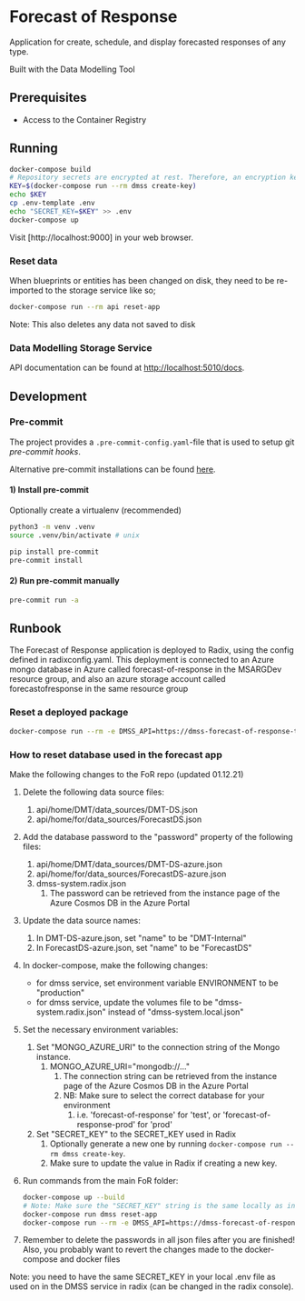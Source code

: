 # Forecast of Response

Application for create, schedule, and display forecasted responses of any type.

Built with the Data Modelling Tool

## Prerequisites

- Access to the Container Registry

## Running

```bash
docker-compose build
# Repository secrets are encrypted at rest. Therefore, an encryption key is needed.
KEY=$(docker-compose run --rm dmss create-key)
echo $KEY
cp .env-template .env 
echo "SECRET_KEY=$KEY" >> .env
docker-compose up
```

Visit [http://localhost:9000] in your web browser.

### Reset data

When blueprints or entities has been changed on disk, they need to be re-imported to the storage service like so;

```bash
docker-compose run --rm api reset-app
```

Note: This also deletes any data not saved to disk

### Data Modelling Storage Service

API documentation can be found at [http://localhost:5010/docs](http://localhost:5010/docs).

## Development

### Pre-commit

The project provides a `.pre-commit-config.yaml`-file that is used to setup git _pre-commit hooks_.

Alternative pre-commit installations can be found [here](https://pre-commit.com/#install).

#### 1) Install pre-commit

Optionally create a virtualenv (recommended)

```bash
python3 -m venv .venv
source .venv/bin/activate # unix
```

```bash
pip install pre-commit
pre-commit install
```

#### 2) Run pre-commit manually

```bash
pre-commit run -a
```

## Runbook

The Forecast of Response application is deployed to Radix, using the config defined in radixconfig.yaml.
This deployment is connected to an Azure mongo database in Azure called forecast-of-response
 in the MSARGDev resource group, and also an azure storage account called forecastofresponse in the same resource group

### Reset a deployed package

```bash
docker-compose run --rm -e DMSS_API=https://dmss-forecast-of-response-test.radix.equinor.com api --token="eyJ0eXAiOiKIb9TKV0rQ" reset-package home/for/data/ForecastDS/FoR-BP ForecastDS/FoR-BP
```

### How to reset database used in the forecast app

Make the following changes to the FoR repo (updated 01.12.21)

1. Delete the following data source files:
   1. api/home/DMT/data_sources/DMT-DS.json
   2. api/home/for/data_sources/ForecastDS.json
2. Add the database password to the "password" property of the following files:
   1. api/home/DMT/data_sources/DMT-DS-azure.json
   2. api/home/for/data_sources/ForecastDS-azure.json
   3. dmss-system.radix.json
      1. The password can be retrieved from the instance page of the Azure Cosmos DB in the Azure Portal
3. Update the data source names:
   1. In DMT-DS-azure.json, set "name" to be "DMT-Internal"
   2. In ForecastDS-azure.json, set "name" to be "ForecastDS"
4. In docker-compose, make the following changes:
   - for dmss service, set environment variable ENVIRONMENT to be "production"
   - for dmss service, update the volumes file to be "dmss-system.radix.json" instead of "dmss-system.local.json"

5. Set the necessary environment variables:
   1. Set "MONGO_AZURE_URI" to the connection string of the Mongo instance.
      1. MONGO_AZURE_URI="mongodb://..."
         1. The connection string can be retrieved from the instance page of the Azure Cosmos DB in the Azure Portal
         2. NB: Make sure to select the correct database for your environment
            1. i.e. 'forecast-of-response' for 'test', or 'forecast-of-response-prod' for 'prod'
   2. Set "SECRET_KEY" to the SECRET_KEY used in Radix
      1. Optionally generate a new one by running `docker-compose run --rm dmss create-key`.
      2. Make sure to update the value in Radix if creating a new key.
6. Run commands from the main FoR folder:

    ```bash
    docker-compose up --build
    # Note: Make sure the "SECRET_KEY" string is the same locally as in Radix
    docker-compose run dmss reset-app
    docker-compose run --rm -e DMSS_API=https://dmss-forecast-of-response-test.radix.equinor.com api --token="eyXXXX" reset-app
    ```
7. Remember to delete the passwords in all json files after you are finished! Also, you probably want to revert the changes made to the docker-compose and docker files

Note: you need to have the same SECRET_KEY in your local .env file as used on in the DMSS service in radix (can be changed in the radix console). 

